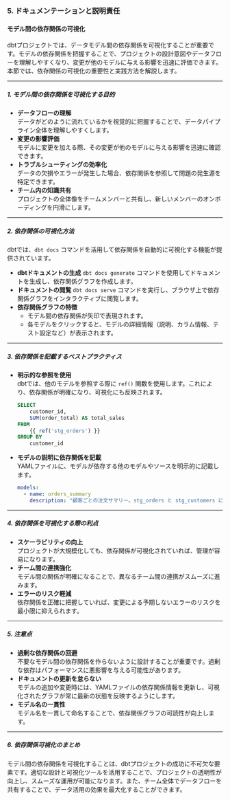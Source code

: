 ### 5. ドキュメンテーションと説明責任

#### モデル間の依存関係の可視化

dbtプロジェクトでは、データモデル間の依存関係を可視化することが重要です。モデルの依存関係を把握することで、プロジェクトの設計意図やデータフローを理解しやすくなり、変更が他のモデルに与える影響を迅速に評価できます。本節では、依存関係の可視化の重要性と実践方法を解説します。

---

##### 1. **モデル間の依存関係を可視化する目的**
- **データフローの理解**  
  データがどのように流れているかを視覚的に把握することで、データパイプライン全体を理解しやすくします。
- **変更の影響評価**  
  モデルに変更を加える際、その変更が他のモデルに与える影響を迅速に確認できます。
- **トラブルシューティングの効率化**  
  データの欠損やエラーが発生した場合、依存関係を参照して問題の発生源を特定できます。
- **チーム内の知識共有**  
  プロジェクトの全体像をチームメンバーと共有し、新しいメンバーのオンボーディングを円滑にします。

---

##### 2. **依存関係の可視化方法**
dbtでは、`dbt docs` コマンドを活用して依存関係を自動的に可視化する機能が提供されています。

- **dbtドキュメントの生成**
  `dbt docs generate` コマンドを使用してドキュメントを生成し、依存関係グラフを作成します。
- **ドキュメントの閲覧**
  `dbt docs serve` コマンドを実行し、ブラウザ上で依存関係グラフをインタラクティブに閲覧します。
- **依存関係グラフの特徴**
  - モデル間の依存関係が矢印で表現されます。
  - 各モデルをクリックすると、モデルの詳細情報（説明、カラム情報、テスト設定など）が表示されます。

---

##### 3. **依存関係を記載するベストプラクティス**
- **明示的な参照を使用**  
  dbtでは、他のモデルを参照する際に `ref()` 関数を使用します。これにより、依存関係が明確になり、可視化にも反映されます。
  ```sql
  SELECT
      customer_id,
      SUM(order_total) AS total_sales
  FROM
      {{ ref('stg_orders') }}
  GROUP BY
      customer_id
  ```

- **モデルの説明に依存関係を記載**  
  YAMLファイルに、モデルが依存する他のモデルやソースを明示的に記載します。
  ```yaml
  models:
    - name: orders_summary
      description: "顧客ごとの注文サマリー。stg_orders と stg_customers に依存。"
  ```

---

##### 4. **依存関係を可視化する際の利点**
- **スケーラビリティの向上**  
  プロジェクトが大規模化しても、依存関係が可視化されていれば、管理が容易になります。
- **チーム間の連携強化**  
  モデル間の関係が明確になることで、異なるチーム間の連携がスムーズに進みます。
- **エラーのリスク軽減**  
  依存関係を正確に把握していれば、変更による予期しないエラーのリスクを最小限に抑えられます。

---

##### 5. **注意点**
- **過剰な依存関係の回避**  
  不要なモデル間の依存関係を作らないように設計することが重要です。過剰な依存はパフォーマンスに悪影響を与える可能性があります。
- **ドキュメントの更新を怠らない**  
  モデルの追加や変更時には、YAMLファイルの依存関係情報を更新し、可視化されたグラフが常に最新の状態を反映するようにします。
- **モデル名の一貫性**  
  モデル名を一貫して命名することで、依存関係グラフの可読性が向上します。

---

##### 6. **依存関係可視化のまとめ**
モデル間の依存関係を可視化することは、dbtプロジェクトの成功に不可欠な要素です。適切な設計と可視化ツールを活用することで、プロジェクトの透明性が向上し、スムーズな運用が可能になります。また、チーム全体でデータフローを共有することで、データ活用の効果を最大化することができます。